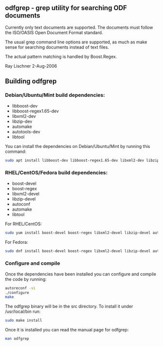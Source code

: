 ## odfgrep - grep utility for searching ODF documents

Currently only text documents are supported. The documents
must follow the ISO/OASIS Open Document Format standard.

The usual grep command line options are supported, as much
as make sense for searching documents instead of text files.

The actual pattern matching is handled by Boost.Regex. 

Ray Lischner
2-Aug-2006

## Building odfgrep

### Debian/Ubuntu/Mint build dependencies:

* libboost-dev
* libboost-regex1.65-dev
* libxml2-dev
* libzip-dev
* automake
* autotools-dev
* libtool

You can install the dependencies on Debian/Ubuntu/Mint by running this command:

```bash
sudo apt install libboost-dev libboost-regex1.65-dev libxml2-dev libzip-dev automake autotools-dev libtool
```

### RHEL/CentOS/Fedora build dependencies:

* boost-devel
* boost-regex
* libxml2-devel
* libzip-devel
* autoconf
* automake
* libtool

For RHEL/CentOS:
```bash
sudo yum install boost-devel boost-regex libxml2-devel libzip-devel autoconf automake libtool
```

For Fedora:
```bash
sudo dnf install boost-devel boost-regex libxml2-devel libzip-devel autoconf automake libtool
```
### Configure and compile

Once the dependencies have been installed you can configure and compile the code by running:

```bash
autoreconf -vi
./configure
make
```

The odfgrep binary will be in the src directory.  To install it under
/usr/local/bin run:

```bash
sudo make install
```

Once it is installed you can read the manual page for odfgrep:

```bash
man odfgrep
```
